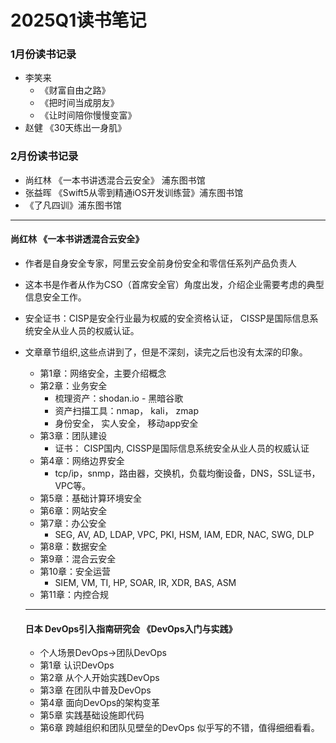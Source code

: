 # 2025Q1读书笔记

### 1月份读书记录
- 李笑来
    - 《财富自由之路》
    - 《把时间当成朋友》
    - 《让时间陪你慢慢变富》
- 赵健 《30天练出一身肌》

### 2月份读书记录
- 尚红林 《一本书讲透混合云安全》 浦东图书馆
- 张益晖 《Swift5从零到精通iOS开发训练营》浦东图书馆
- 《了凡四训》浦东图书馆


---
#### 尚红林 《一本书讲透混合云安全》
- 作者是自身安全专家，阿里云安全前身份安全和零信任系列产品负责人
- 这本书是作者从作为CSO（首席安全官）角度出发，介绍企业需要考虑的典型信息安全工作。
- 安全证书：CISP是安全行业最为权威的安全资格认证， CISSP是国际信息系统安全从业人员的权威认证。
- 文章章节组织,这些点讲到了，但是不深刻，读完之后也没有太深的印象。
    - 第1章：网络安全，主要介绍概念
    - 第2章：业务安全
        - 梳理资产：shodan.io - 黑暗谷歌
        - 资产扫描工具：nmap， kali， zmap
        - 身份安全， 实人安全， 移动app安全
    - 第3章：团队建设
        - 证书： CISP国内, CISSP是国际信息系统安全从业人员的权威认证
    - 第4章：网络边界安全
        - tcp/ip，snmp，路由器，交换机，负载均衡设备，DNS，SSL证书，VPC等。 
    - 第5章：基础计算环境安全
    - 第6章：网站安全
    - 第7章：办公安全
        - SEG, AV, AD, LDAP, VPC, PKI, HSM, IAM, EDR, NAC, SWG, DLP
    - 第8章：数据安全
    - 第9章：混合云安全
    - 第10章：安全运营
        - SIEM, VM, TI, HP, SOAR, IR, XDR, BAS, ASM
    - 第11章：内控合规

    ---
    #### 日本 DevOps引入指南研究会 《DevOps入门与实践》
    - 个人场景DevOps->团队DevOps
    - 第1章 认识DevOps
    - 第2章 从个人开始实践DevOps
    - 第3章 在团队中普及DevOps
    - 第4章 面向DevOps的架构变革
    - 第5章 实践基础设施即代码
    - 第6章 跨越组织和团队见壁垒的DevOps
    似乎写的不错，值得细细看看。
